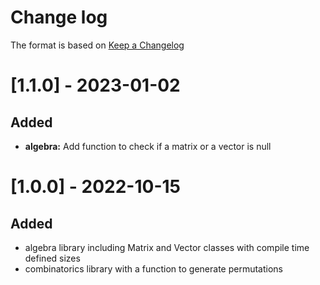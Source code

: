 Change log
==========

The format is based on [Keep a Changelog](https://keepachangelog.com/en/1.0.0/)

[1.1.0] - 2023-01-02
====================

## Added
- **algebra:** Add function to check if a matrix or a vector is null


[1.0.0] - 2022-10-15
====================

## Added
- algebra library including Matrix and Vector classes with compile time defined sizes
- combinatorics library with a function to generate permutations
